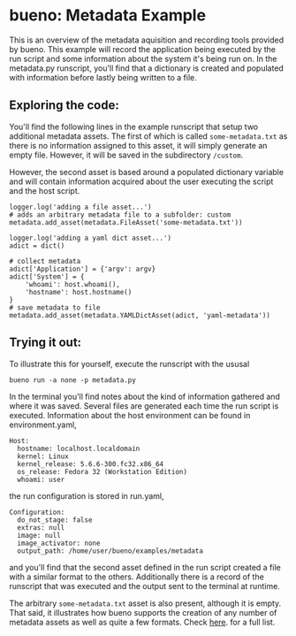 # bueno: Metadata Example
This is an overview of the metadata aquisition and recording tools provided by
bueno. This example will record the application being executed by the run script
and some information about the system it's being run on. In the metadata.py
runscript, you'll find that a dictionary is created and populated with
information before lastly being written to a file.

## Exploring the code:
You'll find the following lines in the example runscript that setup two
additional metadata assets. The first of which is called ```some-metadata.txt```
as there is no information assigned to this asset, it will simply generate an
empty file. However, it will be saved in the subdirectory ```/custom```.

However, the second asset is based around a populated dictionary variable and
will contain information acquired about the user executing the script and the
host script.
```
logger.log('adding a file asset...')
# adds an arbitrary metadata file to a subfolder: custom
metadata.add_asset(metadata.FileAsset('some-metadata.txt'))

logger.log('adding a yaml dict asset...')
adict = dict()

# collect metadata
adict['Application'] = {'argv': argv}
adict['System'] = {
    'whoami': host.whoami(),
    'hostname': host.hostname()
}
# save metadata to file
metadata.add_asset(metadata.YAMLDictAsset(adict, 'yaml-metadata'))
```

## Trying it out:
To illustrate this for yourself, execute the runscript with the ususal
```
bueno run -a none -p metadata.py
```

In the terminal you'll find notes about the kind of information gathered
and where it was saved. Several files are generated each time the run script is
executed. Information about the host environment can be found in
environment.yaml,
```
Host:
  hostname: localhost.localdomain
  kernel: Linux
  kernel_release: 5.6.6-300.fc32.x86_64
  os_release: Fedora 32 (Workstation Edition)
  whoami: user
```
the run configuration is stored in run.yaml,
```
Configuration:
  do_not_stage: false
  extras: null
  image: null
  image_activator: none
  output_path: /home/user/bueno/examples/metadata
```

and you'll find that the second asset defined in the run script created a file
with a similar format to the others. Additionally there is a record of the
runscript that was executed and the output sent to the terminal at runtime.

The arbitrary ```some-metadata.txt``` asset is also present, although it is
empty. That said, it illustrates how bueno supports the creation of any number
of metadata assets as well as quite a few formats. Check
[here](https://github.com/lanl/bueno/blob/master/bueno/public/metadata.py).
for a full list.